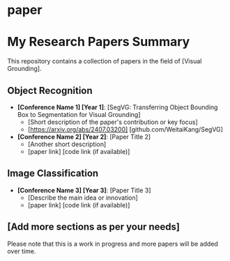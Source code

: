 # paper

# My Research Papers Summary

This repository contains a collection of papers in the field of [Visual Grounding].

## Object Recognition
- **[Conference Name 1] [Year 1]**: [SegVG: Transferring Object Bounding Box to Segmentation for Visual Grounding]
  - [Short description of the paper's contribution or key focus]
  - [https://arxiv.org/abs/2407.03200] [github.com/WeitaiKang/SegVG]
- **[Conference Name 2] [Year 2]**: [Paper Title 2]
  - [Another short description]
  - [paper link] [code link (if available)]

## Image Classification
- **[Conference Name 3] [Year 3]**: [Paper Title 3]
  - [Describe the main idea or innovation]
  - [paper link] [code link (if available)]

## [Add more sections as per your needs]

Please note that this is a work in progress and more papers will be added over time.
